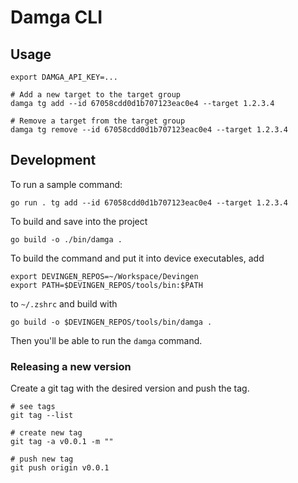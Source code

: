 # Damga CLI

## Usage

```shell
export DAMGA_API_KEY=...

# Add a new target to the target group
damga tg add --id 67058cdd0d1b707123eac0e4 --target 1.2.3.4

# Remove a target from the target group
damga tg remove --id 67058cdd0d1b707123eac0e4 --target 1.2.3.4
```

## Development

To run a sample command: 

```shell
go run . tg add --id 67058cdd0d1b707123eac0e4 --target 1.2.3.4
```

To build and save into the project

```shell
go build -o ./bin/damga .
```

To build the command and put it into device executables, add 

```
export DEVINGEN_REPOS=~/Workspace/Devingen
export PATH=$DEVINGEN_REPOS/tools/bin:$PATH
```

to `~/.zshrc` and build with 

```shell
go build -o $DEVINGEN_REPOS/tools/bin/damga .
```

Then you'll be able to run the `damga` command.

### Releasing a new version

Create a git tag with the desired version and push the tag.

```
# see tags
git tag --list

# create new tag
git tag -a v0.0.1 -m ""

# push new tag
git push origin v0.0.1
```

